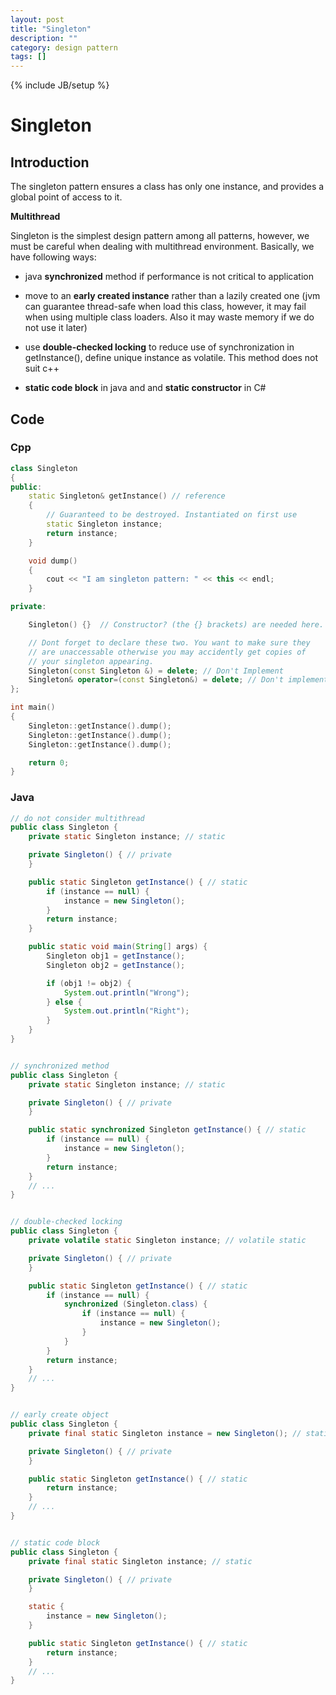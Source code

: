 ```yaml
---
layout: post
title: "Singleton"
description: ""
category: design pattern
tags: []
---
```

{% include JB/setup %}


# Singleton

## Introduction

The singleton pattern ensures a class has only one instance, and provides a global point of access to it.

**Multithread**

Singleton is the simplest design pattern among all patterns, however, we must be careful when dealing with multithread environment. Basically, we have following ways:

* java **synchronized** method if performance is not critical to application

* move to an **early created instance** rather than a lazily created one (jvm can guarantee thread-safe when load this class, however, it may fail when using multiple class loaders. Also it may waste memory if we do not use it later)

* use **double-checked locking** to reduce use of synchronization in getInstance(), define unique instance as volatile. This method does not suit c++

* **static code block** in java and and **static constructor** in C#

## Code

### Cpp

```cpp
class Singleton
{
public:
    static Singleton& getInstance() // reference
    {
        // Guaranteed to be destroyed. Instantiated on first use
        static Singleton instance;
        return instance;
    }

    void dump()
    {
        cout << "I am singleton pattern: " << this << endl;
    }

private:

    Singleton() {}  // Constructor? (the {} brackets) are needed here.

    // Dont forget to declare these two. You want to make sure they
    // are unaccessable otherwise you may accidently get copies of
    // your singleton appearing.
    Singleton(const Singleton &) = delete; // Don't Implement
    Singleton& operator=(const Singleton&) = delete; // Don't implement
};

int main()
{
    Singleton::getInstance().dump();
    Singleton::getInstance().dump();
    Singleton::getInstance().dump();

    return 0;
}
```

### Java

```java
// do not consider multithread
public class Singleton {
	private static Singleton instance; // static

	private Singleton() { // private
	}

	public static Singleton getInstance() { // static
		if (instance == null) {
			instance = new Singleton();
		}
		return instance;
	}

	public static void main(String[] args) {
		Singleton obj1 = getInstance();
		Singleton obj2 = getInstance();

		if (obj1 != obj2) {
			System.out.println("Wrong");
		} else {
			System.out.println("Right");
		}
	}
}


// synchronized method
public class Singleton {
	private static Singleton instance; // static

	private Singleton() { // private
	}

	public static synchronized Singleton getInstance() { // static
		if (instance == null) {
			instance = new Singleton();
		}
		return instance;
	}
	// ...
}


// double-checked locking
public class Singleton {
	private volatile static Singleton instance; // volatile static

	private Singleton() { // private
	}

	public static Singleton getInstance() { // static
		if (instance == null) {
			synchronized (Singleton.class) {
				if (instance == null) {
					instance = new Singleton();
				}
			}
		}
		return instance;
	}
    // ...
}


// early create object
public class Singleton {
	private final static Singleton instance = new Singleton(); // static

	private Singleton() { // private
	}

	public static Singleton getInstance() { // static
		return instance;
	}
	// ...
}


// static code block
public class Singleton {
	private final static Singleton instance; // static

	private Singleton() { // private
	}

	static {
		instance = new Singleton();
	}

	public static Singleton getInstance() { // static
		return instance;
	}
	// ...
}
```

